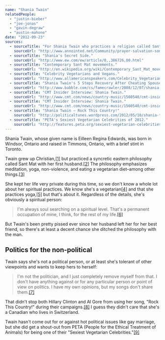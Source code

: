 ```yaml
---
name: "Shania Twain"
relatedPeople:
  - "justin-bieber"
  - "joe-jonas"
  - "gavin-degraw"
  - "austin-mahone"
date: "2012-09-23"
sources:
  - sourceTitle: "For Shania Twain who practices a religion called Sant Mat."
    sourceUrl: "http://www.annointed.net/Community/prayer-salvation-someone-you-love/36524-shania-twain-who-practices-relgion-called-sant-mat.html"
  - sourceTitle: "Shania's Secret Side."
    sourceUrl: "http://www.ew.com/ew/article/0,,386726,00.html"
  - sourceTitle: "Contemporary Sant Mat movements."
    sourceUrl: "http://en.wikipedia.org/wiki/Contemporary_Sant_Mat_movements"
  - sourceTitle: "Celebrity Vegetarians and Vegans."
    sourceUrl: "http://www.allamericanspeakers.com/Celebrity_Vegetarians.php"
  - sourceTitle: "Shania Twain's 5 Steps Recovery After Cheating Spouse Breaks Her Heart."
    sourceUrl: "http://www.babble.com/cs/famecrawler/2008/12/07/shania-twain-s-5-step-recovery-after-cheating-spouse-breaks-her-heart/"
  - sourceTitle: "CMT Insider Interview: Shania Twain."
    sourceUrl: "http://www.cmt.com/news/country-music/1560540/cmt-insider-interview-shania-twain.jhtml"
  - sourceTitle: "CMT Insider Interview: Shania Twain."
    sourceUrl: "http://www.cmt.com/news/country-music/1560540/cmt-insider-interview-shania-twain.jhtml"
  - sourceTitle: "Shania Twain – Rock This Country!"
    sourceUrl: "http://politicaltunes.wordpress.com/2012/05/10/shania-twain-rock-this-country/"
  - sourceTitle: "PETA's Sexiest Vegetarian Celebrities of 2012."
    sourceUrl: "http://features.peta.org/sexiest-vegetarian-celebrities-2012/#Female"
---
```


Shania Twain, whose given name is Eilleen Regina Edwards, was born in Windsor, Ontario and raised in Timmons, Ontario, with a brief stint in Toronto.

Twain grew up Christian,<a class="source-citation" href="http://www.annointed.net/Community/prayer-salvation-someone-you-love/36524-shania-twain-who-practices-relgion-called-sant-mat.html" title="For Shania Twain who practices a religion called Sant Mat.">[1]</a> but practiced a syncretic eastern philosophy called Sant Mat with her first husband.<a class="source-citation" href="http://www.ew.com/ew/article/0,,386726,00.html" title="Shania&apos;s Secret Side.">[2]</a> The philosophy emphasizes meditation, yoga, non-violence, and eating a vegetarian diet–among other things.<a class="source-citation" href="http://en.wikipedia.org/wiki/Contemporary_Sant_Mat_movements" title="Contemporary Sant Mat movements.">[3]</a>

She kept her life very private during this time, so we don't know a whole lot about her spiritual practices. We know she's a vegetarian<a class="source-citation" href="http://www.allamericanspeakers.com/Celebrity_Vegetarians.php" title="Celebrity Vegetarians and Vegans.">[4]</a> and that she practices yoga,<a class="source-citation" href="http://www.babble.com/cs/famecrawler/2008/12/07/shania-twain-s-5-step-recovery-after-cheating-spouse-breaks-her-heart/" title="Shania Twain&apos;s 5 Steps Recovery After Cheating Spouse Breaks Her Heart.">[5]</a> but that's about it. Regardless of the details, she's obviously a spiritual person:

>I'm always soul searching on a spiritual level. That's a permanent occupation of mine, I think, for the rest of my life.<a class="source-citation" href="http://www.cmt.com/news/country-music/1560540/cmt-insider-interview-shania-twain.jhtml" title="CMT Insider Interview: Shania Twain.">[6]</a>

But Twain's been pretty pissed ever since her husband left her for her best friend, so there's at least a decent chance she ditched the philosophy with the man.


## Politics for the non-political

Twain says she's not a political person, or at least she's tolerant of other viewpoints and wants to keep hers to herself:

>I'm not the politician, and I just completely remove myself from that. I don't have anything against or for any particular person or point of view on politics. I have my own opinions, but my songs don't share them.<a class="source-citation" href="http://www.cmt.com/news/country-music/1560540/cmt-insider-interview-shania-twain.jhtml" title="CMT Insider Interview: Shania Twain.">[7]</a>

That didn't stop both Hillary Clinton and Al Gore from using her song, "Rock This Country!" during their campaigns.<a class="source-citation" href="http://politicaltunes.wordpress.com/2012/05/10/shania-twain-rock-this-country/" title="Shania Twain – Rock This Country!">[8]</a> I guess they didn't care that she's a Canadian who lives in Switzerland.

Twain hasn't come out for or against hot political issues like gay marriage, but she did get a shout-out from PETA (People for the Ethical Treatment of Animals) for being one of their "Sexiest Vegetarian Celebrities."<a class="source-citation" href="http://features.peta.org/sexiest-vegetarian-celebrities-2012/#Female" title="PETA&apos;s Sexiest Vegetarian Celebrities of 2012.">[9]</a>